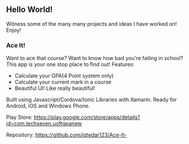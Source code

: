 ## Hello World!

Witness some of the many many projects and ideas I have worked on! Enjoy!

### Ace It!

Want to ace that course? Want to know how bad you're failing in school?
This app is your one stop place to find out!
Features:
- Calculate your GPA(4 Point system only)
- Calculate your current mark in a course
- Beautiful UI! Like really beautiful!

Built using Javascript/Cordova/Ionic Libraries with Xamarin. Ready for Android, iOS and Windows Phone. 

Play Store: 
https://play.google.com/store/apps/details?id=com.techseven.uoftgpanew

Repository: 
https://github.com/iqtedar123/Ace-It-



